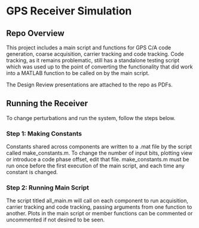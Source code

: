 # GPS Receiver Simulation

## Repo Overview

This project includes a main script and functions for GPS C/A code generation, coarse acquisition, carrier tracking and code tracking. Code tracking, as it remains problematic, still has a standalone testing script which was used up to the point of converting the functionality that did work into a MATLAB function to be called on by the main script.

The Design Review presentations are attached to the repo as PDFs.

## Running the Receiver

To change perturbations and run the system, follow the steps below.

### Step 1: Making Constants

Constants shared across components are written to a .mat file by the script called make_constants.m. To change the number of input bits, plotting view or introduce a code phase offset, edit that file. make_constants.m must be run once before the first execution of the main script, and each time any constant is changed.

### Step 2: Running Main Script

The script titled all_main.m will call on each component to run acquisition, carrier tracking and code tracking, passing arguments from one function to another. Plots in the main script or member functions can be commented or uncommented if not desired to be seen.
